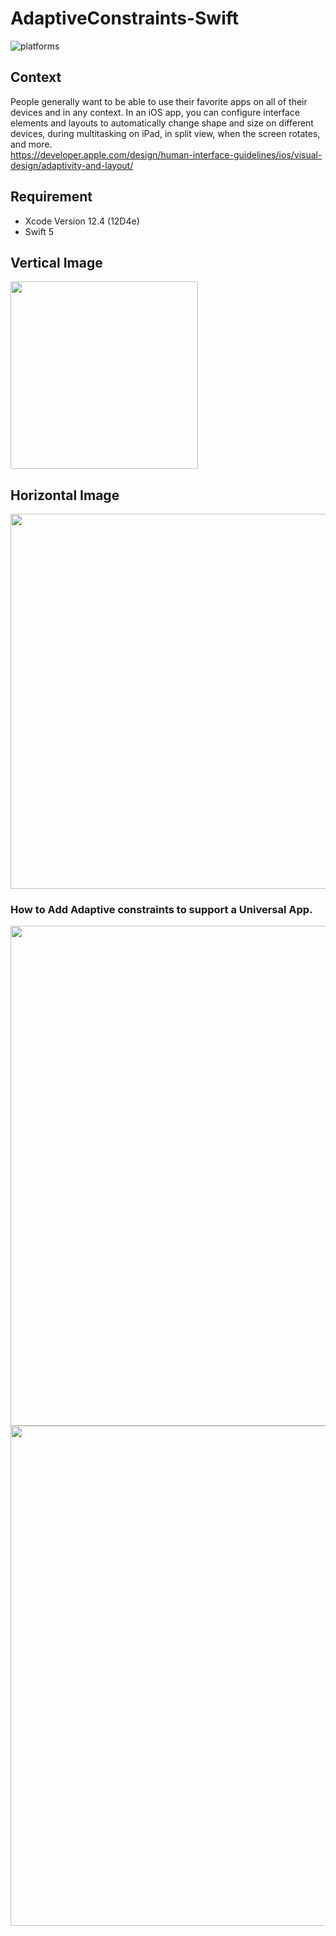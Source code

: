 # AdaptiveConstraints-Swift

![platforms](https://img.shields.io/badge/platforms-iOS-333333.svg)  

## Context  
People generally want to be able to use their favorite apps on all of their devices and in any context. In an iOS app, you can configure interface elements and layouts to automatically change shape and size on different devices, during multitasking on iPad, in split view, when the screen rotates, and more.  
https://developer.apple.com/design/human-interface-guidelines/ios/visual-design/adaptivity-and-layout/


## Requirement
- Xcode Version 12.4 (12D4e)
- Swift 5

## Vertical Image
<img src="https://user-images.githubusercontent.com/47273077/126859753-5640b316-a596-44a3-87b7-6766307cdda6.png" width="300">

## Horizontal Image
<img src="https://user-images.githubusercontent.com/47273077/126859969-ebb6c07c-c70a-456b-9be4-7f51c141de2e.png" width="600">

### How to Add Adaptive constraints to support a Universal App. 
<img src="https://user-images.githubusercontent.com/47273077/126860203-b5c64864-aee3-4576-944d-7dd0b137b215.png" width="800">
<img src="https://user-images.githubusercontent.com/47273077/126860353-e24977fd-8101-48a3-bd5e-bba81eb008ae.png" width="800">



